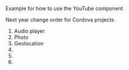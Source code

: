 Example for how to use the YouTube component

<YouTube 
  title="Name of Video"
  url="https://www.youtube.com/watch?v=KlXSNRswgBU"
/>

Next year change order for Cordova projects

1. Audio player
2. Photo
3. Geolocation
4.
5.
6.

